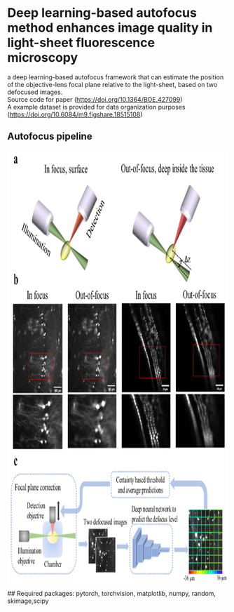 # Deep learning-based autofocus method enhances image quality in light-sheet fluorescence microscopy
a deep learning-based autofocus framework that can estimate the position of the objective-lens focal plane relative to the light-sheet, based on two defocused images.  
Source code for paper (https://doi.org/10.1364/BOE.427099)  
A example dataset is provided for data organization purposes (https://doi.org/10.6084/m9.figshare.18515108)  
## Autofocus pipeline
<!--![image](/images/Picture1.png "Running Autofocus")   -->
<img src="images/Picture1.png" width="800" height="1000">
## Required packages:
pytorch, torchvision, matplotlib, numpy, random, skimage,scipy  


